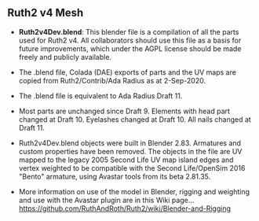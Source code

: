 ## Ruth2 v4 Mesh

* **Ruth2v4Dev.blend**: This blender file is a compilation of all the parts
  used for Ruth2 v4. All collaborators should use this file as a basis for
  future improvements, which under the AGPL license should be made freely
  and publicly available.

* The .blend file, Colada (DAE) exports of parts and the UV maps
  are copied from Ruth2/Contrib/Ada Radius as at 2-Sep-2020.

* The .blend file is equivalent to Ada Radius Draft 11.

* Most parts are unchanged since Draft 9. Elements with head part changed at Draft 10. Eyelashes changed at Draft 10. All nails changed at Draft 11.

* Ruth2v4Dev.blend objects were built in Blender 2.83. Armatures and custom properties have been removed. The objects in the file are UV mapped to the legacy 2005 Second Life UV map island edges and vertex weighted to be compatible with the Second Life/OpenSim 2016 "Bento" armature, using Avastar tools from its beta 2.81.35. 

* More information on use of the model in Blender, rigging and weighting and use with the Avastar plugin are in this Wiki page... https://github.com/RuthAndRoth/Ruth2/wiki/Blender-and-Rigging
